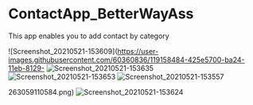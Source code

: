 # ContactApp_BetterWayAss
This app enables you to add contact by category


![Screenshot_20210521-153609](https://user-images.githubusercontent.com/60360836/119158484-425e5700-ba24-11eb-8129-
![Screenshot_20210521-153635](https://user-images.githubusercontent.com/60360836/119158499-44281a80-ba24-11eb-9d4b-91b13618fb60.png)
![Screenshot_20210521-153653](https://user-images.githubusercontent.com/60360836/119158501-44c0b100-ba24-11eb-9ba5-123ce6ec711f.png)
![Screenshot_20210521-153557](https://user-images.githubusercontent.com/60360836/119158504-45594780-ba24-11eb-8bd3-dc158fa1ffda.png)


263059110584.png)
![Screenshot_20210521-153624](https://user-images.githubusercontent.com/60360836/119158496-438f8400-ba24-11eb-9a77-81c73875288b.png)
